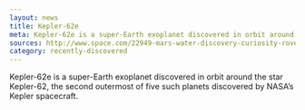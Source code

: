 ```yaml
---
layout: news
title: Kepler-62e
meta: Kepler-62e is a super-Earth exoplanet discovered in orbit around the star Kepler-62
sources: http://www.space.com/22949-mars-water-discovery-curiosity-rover.html
category: recently-discovered
---
```


Kepler-62e is a super-Earth exoplanet discovered in orbit around the star Kepler-62, the second outermost of five such planets discovered by NASA’s Kepler spacecraft.